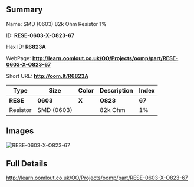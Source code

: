 

## Summary
 
Name:  SMD (0603) 82k Ohm Resistor 1% 

ID: __RESE-0603-X-O823-67__

Hex ID: __R6823A__

WebPage: __http://learn.oomlout.co.uk/OO/Projects/oomp/part/RESE-0603-X-O823-67__

Short URL: __http://oom.lt/R6823A__


| Type   | Size   | Color   | Description   | Index   |    
| ----- | ------   | ------   | -----   | ----   |    
| __RESE__   					| __0603__   					| __X__    						| __O823__    					| __67__ |    
| Resistor		| SMD (0603)	| 		| 82k Ohm	| 1%	|

## Images
![RESE-0603-X-O823-67](http://oomlout.com/oomp-gen/parts/RESE-0603-X-O823-67/RESE-0603-X-O823-67_420.jpg)

## Full Details

 http://learn.oomlout.co.uk/OO/Projects/oomp/part/RESE-0603-X-O823-67

